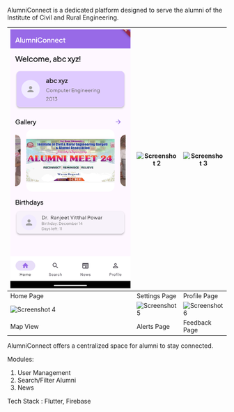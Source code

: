 AlumniConnect is a dedicated platform designed to serve the alumni of the Institute of Civil and Rural Engineering.

| ![Home Page](Screenshots/home.png) | ![Screenshot 2](images/screenshot2.png) | ![Screenshot 3](images/screenshot3.png) |
|-----------------------------------------|-----------------------------------------|-----------------------------------------|
| Home Page                               | Settings Page                           | Profile Page                            |
| ![Screenshot 4](images/screenshot4.png) | ![Screenshot 5](images/screenshot5.png) | ![Screenshot 6](images/screenshot6.png) |
| Map View                                | Alerts Page                             | Feedback Page                           |


AlumniConnect offers a centralized space for alumni to stay connected.

Modules:
1) User Management
2) Search/Filter Alumni
3) News


Tech Stack : Flutter, Firebase
